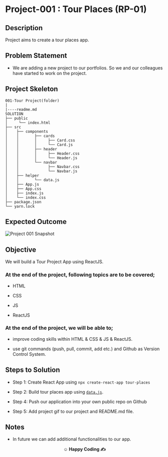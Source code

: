 

# Project-001 : Tour Places (RP-01)

## Description

Project aims to create a tour places app.

## Problem Statement

- We are adding a new project to our portfolios. So we and our colleagues have started to work on the project.

## Project Skeleton

```
001-Tour Project(folder)
|
|----readme.md         
SOLUTION
├── public
│     └── index.html
├── src
│    ├── components
│    │       ├── cards
│    │       │     ├── Card.css
│    │       │     └── Card.js
│    │       ├── header
│    │       │     ├── Header.css
│    │       │     └── Header.js
│    │       └── navbar
│    │             ├── Navbar.css
│    │             └── Navbar.js
│    ├── helper
│    │       └── data.js
│    ├── App.js
│    ├── App.css
│    ├── index.js
│    └── index.css
├── package.json
└── yarn.lock
```

## Expected Outcome

![Project 001 Snapshot](tour-project.gif)

## Objective

We will build a Tour Project App using ReactJS.

### At the end of the project, following topics are to be covered;

- HTML

- CSS

- JS

- ReactJS

### At the end of the project, we will be able to;

- improve coding skills within HTML & CSS & JS & ReactJS.

- use git commands (push, pull, commit, add etc.) and Github as Version Control System.

## Steps to Solution

- Step 1: Create React App using `npx create-react-app tour-places`

- Step 2: Build tour places app using [`data.js`](./data.js).

- Step 4: Push our application into your own public repo on Github

- Step 5: Add project gif to our project and README.md file.

## Notes

- In future we can add additional functionalities to our app.

**<p align="center">&#9786; Happy Coding &#9997;</p>**